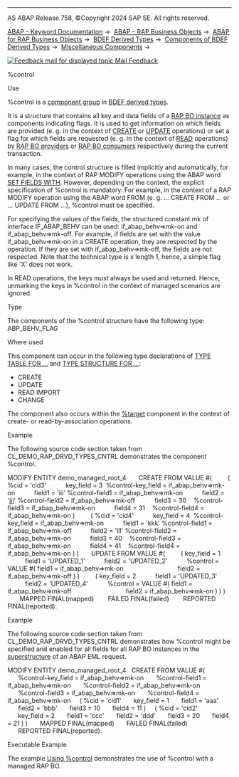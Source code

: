   

* * *

AS ABAP Release 758, ©Copyright 2024 SAP SE. All rights reserved.

[ABAP - Keyword Documentation](javascript:call_link\('abenabap.htm'\)) →  [ABAP - RAP Business Objects](javascript:call_link\('abenabap_rap.htm'\)) →  [ABAP for RAP Business Objects](javascript:call_link\('abenabap_for_rap_bos.htm'\)) →  [BDEF Derived Types](javascript:call_link\('abenrpm_derived_types.htm'\)) →  [Components of BDEF Derived Types](javascript:call_link\('abapderived_types_comp.htm'\)) →  [Miscellaneous Components](javascript:call_link\('abapderived_types_misc.htm'\)) → 

 [![](Mail.gif?object=Mail.gif "Feedback mail for displayed topic") Mail Feedback](mailto:f1_help@sap.com?subject=Feedback%20on%20ABAP%20Documentation&body=Document:%20%25control%2C%20ABAPDERIVED_TYPES_CONTROL%2C%20758%0D%0A%0D%0AError:%0D%0A%0D%0A%0D%0A%0D%0ASuggestion%20for%20improvement:)

%control

Use

%control is a [component group](javascript:call_link\('abencomponent_group_glosry.htm'\) "Glossary Entry") in [BDEF derived types](javascript:call_link\('abenrap_derived_type_glosry.htm'\) "Glossary Entry").

It is a structure that contains all key and data fields of a [RAP BO instance](javascript:call_link\('abenrap_bo_instance_glosry.htm'\) "Glossary Entry") as components indicating flags. It is used to get information on which fields are provided (e. g. in the context of [CREATE](javascript:call_link\('abapmodify_entity_entities_op.htm'\)) or [UPDATE](javascript:call_link\('abapmodify_entity_entities_op.htm'\)) operations) or set a flag for which fields are requested (e. g. in the context of [READ](javascript:call_link\('abapread_entity_entities.htm'\)) operations) by [RAP BO providers](javascript:call_link\('abenrap_bo_provider_glosry.htm'\) "Glossary Entry") or [RAP BO consumers](javascript:call_link\('abenrap_bo_consumer_glosry.htm'\) "Glossary Entry") respectively during the current transaction.

In many cases, the control structure is filled implicitly and automatically, for example, in the context of RAP MODIFY operations using the ABAP word [SET FIELDS WITH](abapmodify_entity_entities_fields.htm#!ABAP_VARIANT_4@4@). However, depending on the context, the explicit specification of %control is mandatory. For example, in the context of a RAP MODIFY operation using the ABAP word FROM (e. g. ... CREATE FROM ... or ... UPDATE FROM ...), %control must be specified.

For specifying the values of the fields, the structured constant mk of interface IF\_ABAP\_BEHV can be used: if\_abap\_behv=>mk-on and if\_abap\_behv=>mk-off. For example, if fields are set with the value if\_abap\_behv=>mk-on in a CREATE operation, they are respected by the operation. If they are set with if\_abap\_behv=>mk-off, the fields are not respected. Note that the technical type is x length 1, hence, a simple flag like 'X' does not work.

In READ operations, the keys must always be used and returned. Hence, unmarking the keys in %control in the context of managed scenarios are ignored.

Type

The components of the %control structure have the following type: ABP\_BEHV\_FLAG

Where used

This component can occur in the following type declarations of [TYPE TABLE FOR ...](javascript:call_link\('abaptype_table_for.htm'\)) and [TYPE STRUCTURE FOR ...](javascript:call_link\('abaptype_structure_for.htm'\)):

-   CREATE
-   UPDATE
-   READ IMPORT
-   CHANGE

The component also occurs within the [%target](javascript:call_link\('abapderived_types_target.htm'\)) component in the context of create- or read-by-association operations.

Example

The following source code section taken from CL\_DEMO\_RAP\_DRVD\_TYPES\_CNTRL demonstrates the component %control.

MODIFY ENTITY demo\_managed\_root\_4
      CREATE FROM VALUE #(
        ( %cid = 'cid3'
          key\_field = 3  %control-key\_field = if\_abap\_behv=>mk-on
          field1 = 'iii' %control-field1 = if\_abap\_behv=>mk-on
          field2 = 'jjj' %control-field2 = if\_abap\_behv=>mk-off
          field3 = 30    %control-field3 = if\_abap\_behv=>mk-on
          field4 = 31    %control-field4 = if\_abap\_behv=>mk-on )
        ( %cid = 'cid4'
          key\_field = 4  %control-key\_field = if\_abap\_behv=>mk-on
          field1 = 'kkk' %control-field1 = if\_abap\_behv=>mk-off
          field2 = 'lll' %control-field2 = if\_abap\_behv=>mk-on
          field3 = 40    %control-field3 = if\_abap\_behv=>mk-on
          field4 = 41    %control-field4 = if\_abap\_behv=>mk-on ) )
      UPDATE FROM VALUE #(
        ( key\_field = 1
          field1 = 'UPDATED\_1'
          field2 = 'UPDATED\_2'
          %control = VALUE #( field1 = if\_abap\_behv=>mk-on
                              field2 = if\_abap\_behv=>mk-off ) )
        ( key\_field = 2
          field1 = 'UPDATED\_3'
          field2 = 'UPDATED\_4'
          %control = VALUE #( field1 = if\_abap\_behv=>mk-off
                              field2 = if\_abap\_behv=>mk-on ) ) )
       MAPPED FINAL(mapped)
       FAILED FINAL(failed)
       REPORTED FINAL(reported).

Example

The following source code section taken from CL\_DEMO\_RAP\_DRVD\_TYPES\_CNTRL demonstrates how %control might be specified and enabled for all fields for all RAP BO instances in the [superstructure](javascript:call_link\('abensuperstructure_glosry.htm'\) "Glossary Entry") of an ABAP EML request.

MODIFY ENTITY demo\_managed\_root\_4
  CREATE FROM VALUE #(
      %control-key\_field = if\_abap\_behv=>mk-on
      %control-field1 = if\_abap\_behv=>mk-on
      %control-field2 = if\_abap\_behv=>mk-on
      %control-field3 = if\_abap\_behv=>mk-on
      %control-field4 = if\_abap\_behv=>mk-on
    ( %cid = 'cid1'
      key\_field = 1
      field1 = 'aaa'
      field2 = 'bbb'
      field3 = 10
      field4 = 11 )
    ( %cid = 'cid2'
      key\_field = 2
      field1 = 'ccc'
      field2 = 'ddd'
      field3 = 20
      field4 = 21 ) )
      MAPPED FINAL(mapped)
      FAILED FINAL(failed)
      REPORTED FINAL(reported).

Executable Example

The example [Using %control](javascript:call_link\('abenderived_types_control_abexa.htm'\)) demonstrates the use of %control with a managed RAP BO.
